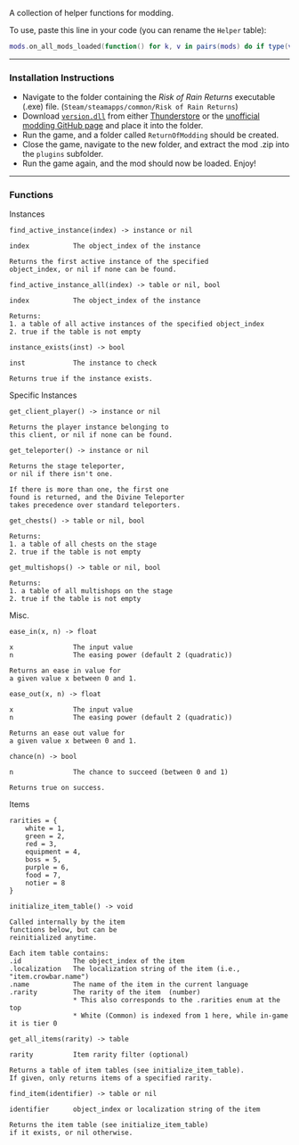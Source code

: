 A collection of helper functions for modding.

To use, paste this line in your code (you can rename the `Helper` table):
```lua
mods.on_all_mods_loaded(function() for k, v in pairs(mods) do if type(v) == "table" and v.hfuncs then Helper = v end end end)
```

---

### Installation Instructions

* Navigate to the folder containing the *Risk of Rain Returns* executable (.exe) file.  (`Steam/steamapps/common/Risk of Rain Returns`)
* Download [`version.dll`](https://github.com/return-of-modding/ReturnOfModding/releases/tag/nightly) from either [Thunderstore](https://thunderstore.io/c/risk-of-rain-returns/p/ReturnOfModding/ReturnOfModding/) or the [unofficial modding GitHub page](https://github.com/return-of-modding/ReturnOfModding/) and place it into the folder.
* Run the game, and a folder called `ReturnOfModding` should be created.
* Close the game, navigate to the new folder, and extract the mod .zip into the `plugins` subfolder.
* Run the game again, and the mod should now be loaded. Enjoy!

---

### Functions

Instances
```
find_active_instance(index) -> instance or nil

index           The object_index of the instance

Returns the first active instance of the specified
object_index, or nil if none can be found.
```

```
find_active_instance_all(index) -> table or nil, bool

index           The object_index of the instance

Returns:
1. a table of all active instances of the specified object_index
2. true if the table is not empty
```

```
instance_exists(inst) -> bool

inst            The instance to check

Returns true if the instance exists.
```

Specific Instances
```
get_client_player() -> instance or nil

Returns the player instance belonging to
this client, or nil if none can be found.
```

```
get_teleporter() -> instance or nil

Returns the stage teleporter,
or nil if there isn't one.

If there is more than one, the first one
found is returned, and the Divine Teleporter
takes precedence over standard teleporters.
```

```
get_chests() -> table or nil, bool

Returns:
1. a table of all chests on the stage
2. true if the table is not empty
```

```
get_multishops() -> table or nil, bool

Returns:
1. a table of all multishops on the stage
2. true if the table is not empty
```

Misc.
```
ease_in(x, n) -> float

x               The input value
n               The easing power (default 2 (quadratic))

Returns an ease in value for
a given value x between 0 and 1.
```

```
ease_out(x, n) -> float

x               The input value
n               The easing power (default 2 (quadratic))

Returns an ease out value for
a given value x between 0 and 1.
```

```
chance(n) -> bool

n               The chance to succeed (between 0 and 1)

Returns true on success.
```

Items
```
rarities = {
    white = 1,
    green = 2,
    red = 3,
    equipment = 4,
    boss = 5,
    purple = 6,
    food = 7,
    notier = 8
}
```

```
initialize_item_table() -> void

Called internally by the item
functions below, but can be
reinitialized anytime.

Each item table contains:
.id             The object_index of the item
.localization   The localization string of the item (i.e., "item.crowbar.name")
.name           The name of the item in the current language
.rarity         The rarity of the item  (number)
                * This also corresponds to the .rarities enum at the top
                * White (Common) is indexed from 1 here, while in-game it is tier 0
```

```
get_all_items(rarity) -> table

rarity          Item rarity filter (optional)

Returns a table of item tables (see initialize_item_table).
If given, only returns items of a specified rarity.
```

```
find_item(identifier) -> table or nil

identifier      object_index or localization string of the item

Returns the item table (see initialize_item_table)
if it exists, or nil otherwise.
```
